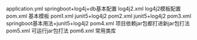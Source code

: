 application.yml springboot+log4j+db基本配置
log4j2.xml log4j2模板配置
pom.xml 基本模板
pom1.xml junit5+log4j2
pom2.xml junit5+log4j2
pom3.xml springboot基本用法+junit5+log4j2
pom4.xml 项目依赖jar包都打进新jar包打法
pom5.xml 可运行jar包打法
pom6.xml 常用类库